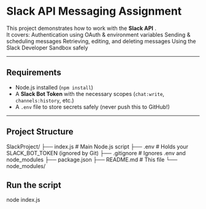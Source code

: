#  Slack API Messaging Assignment

This project demonstrates how to work with the **Slack API** .  
It covers:
  Authentication using OAuth & environment variables
  Sending & scheduling messages
  Retrieving, editing, and deleting messages
  Using the Slack Developer Sandbox safely

---

##  Requirements

- Node.js installed (`npm install`)
- A **Slack Bot Token** with the necessary scopes (`chat:write`, `channels:history`, etc.)
- A `.env` file to store secrets safely (never push this to GitHub!)

---

##  Project Structure
SlackProject/
├── index.js # Main Node.js script
├── .env # Holds your SLACK_BOT_TOKEN (ignored by Git)
├── .gitignore # Ignores .env and node_modules
├── package.json
├── README.md # This file
└── node_modules/


## Run the script
node index.js

